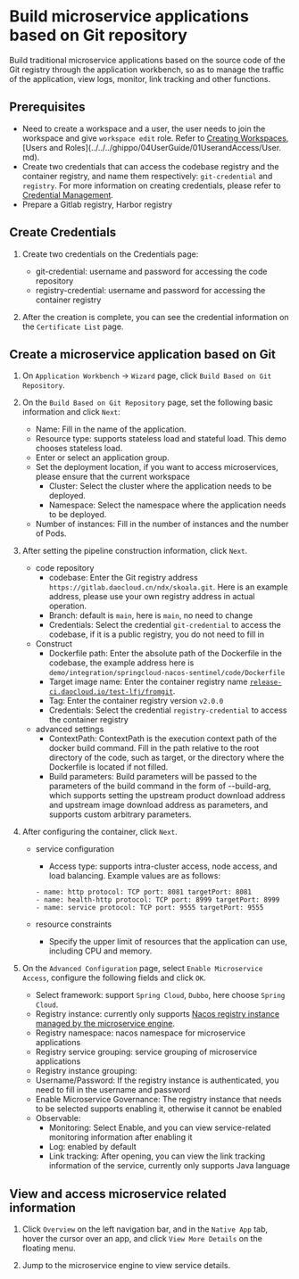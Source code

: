 # Build microservice applications based on Git repository

Build traditional microservice applications based on the source code of the Git registry through the application workbench, so as to manage the traffic of the application, view logs, monitor, link tracking and other functions.

## Prerequisites

- Need to create a workspace and a user, the user needs to join the workspace and give `workspace edit` role.
  Refer to [Creating Workspaces](../../../ghippo/user-guide/workspace/Workspaces.md), [Users and Roles](../../../ghippo/04UserGuide/01UserandAccess/User. md).
- Create two credentials that can access the codebase registry and the container registry, and name them respectively: `git-credential` and `registry`. For more information on creating credentials, please refer to [Credential Management](../Pipeline/Credential.md).
- Prepare a Gitlab registry, Harbor registry

## Create Credentials

1. Create two credentials on the Credentials page:

    - git-credential: username and password for accessing the code repository
    - registry-credential: username and password for accessing the container registry

1. After the creation is complete, you can see the credential information on the `Certificate List` page.

## Create a microservice application based on Git

1. On `Application Workbench` -> `Wizard` page, click `Build Based on Git Repository`.

    

1. On the `Build Based on Git Repository` page, set the following basic information and click `Next`:

    - Name: Fill in the name of the application.
    - Resource type: supports stateless load and stateful load. This demo chooses stateless load.
    - Enter or select an application group.
    - Set the deployment location, if you want to access microservices, please ensure that the current workspace
        - Cluster: Select the cluster where the application needs to be deployed.
        - Namespace: Select the namespace where the application needs to be deployed.
    - Number of instances: Fill in the number of instances and the number of Pods.

    

1. After setting the pipeline construction information, click `Next`.

    - code repository
        - codebase: Enter the Git registry address `https://gitlab.daocloud.cn/ndx/skoala.git`. Here is an example address, please use your own registry address in actual operation.
        - Branch: default is `main`, here is `main`, no need to change
        - Credentials: Select the credential `git-credential` to access the codebase, if it is a public registry, you do not need to fill in
    - Construct
        - Dockerfile path: Enter the absolute path of the Dockerfile in the codebase, the example address here is `demo/integration/springcloud-nacos-sentinel/code/Dockerfile`
        - Target image name: Enter the container registry name [`release-ci.daocloud.io/test-lfj/fromgit`](http://release-ci.daocloud.io/test-lfj/fromgit).
        - Tag: Enter the container registry version `v2.0.0`
        - Credentials: Select the credential `registry-credential` to access the container registry
    - advanced settings
        - ContextPath: ContextPath is the execution context path of the docker build command. Fill in the path relative to the root directory of the code, such as target, or the directory where the Dockerfile is located if not filled.
        - Build parameters: Build parameters will be passed to the parameters of the build command in the form of --build-arg, which supports setting the upstream product download address and upstream image download address as parameters, and supports custom arbitrary parameters.

    

1. After configuring the container, click `Next`.

    - service configuration
        - Access type: supports intra-cluster access, node access, and load balancing. Example values ​​are as follows:

        ```
        - name: http protocol: TCP port: 8081 targetPort: 8081
        - name: health-http protocol: TCP port: 8999 targetPort: 8999
        - name: service protocol: TCP port: 9555 targetPort: 9555
        ```

    - resource constraints
        - Specify the upper limit of resources that the application can use, including CPU and memory.

    

1. On the `Advanced Configuration` page, select `Enable Microservice Access`, configure the following fields and click `OK`.

    - Select framework: support `Spring Cloud`, `Dubbo`, here choose `Spring Cloud`.
    - Registry instance: currently only supports [Nacos registry instance managed by the microservice engine]().
    - Registry namespace: nacos namespace for microservice applications
    - Registry service grouping: service grouping of microservice applications
    - Registry instance grouping:
    - Username/Password: If the registry instance is authenticated, you need to fill in the username and password
    - Enable Microservice Governance: The registry instance that needs to be selected supports enabling it, otherwise it cannot be enabled
    - Observable:
        - Monitoring: Select Enable, and you can view service-related monitoring information after enabling it
        - Log: enabled by default
        - Link tracking: After opening, you can view the link tracking information of the service, currently only supports Java language

    

## View and access microservice related information

1. Click `Overview` on the left navigation bar, and in the `Native App` tab, hover the cursor over an app, and click `View More Details` on the floating menu.

    

1. Jump to the microservice engine to view service details.